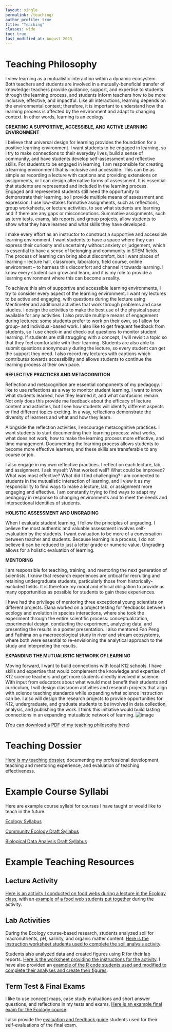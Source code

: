 ```yaml
---
layout: single
permalink: /teaching/
author_profile: true
title: "Teaching"
classes: wide
toc: true
last_modified_at: August 2023
---
```


# Teaching Philosophy

I view learning as a mutualistic interaction within a dynamic ecosystem. Both teachers and students are involved in a mutually-beneficial transfer of knowledge: teachers provide guidance, support, and expertise to students through the learning process, and students inform teachers how to be more inclusive, effective, and impactful. Like all interactions, learning depends on the environmental context; therefore, it is important to understand how the learning process is affected by the environment and adapt to changing context. In other words, learning is an ecology. 

**CREATING A SUPPORTIVE, ACCESSIBLE, AND ACTIVE LEARNING ENVIRONMENT**

I believe that universal design for learning provides the foundation for a positive learning environment. I want students to be engaged in learning, so I try to make connections to their everyday lives, build a sense of community, and have students develop self-assessment and reflective skills. For students to be engaged in learning, I am responsible for creating a learning environment that is inclusive and accessible. This can be as simple as recording a lecture with captions and providing extensions on assignments, or I can design alternative forms of assessment. It is essential that students are represented and included in the learning process. Engaged and represented students still need the opportunity to demonstrate their learning, so I provide multiple means of assessment and expression. I use low-stakes formative assignments, such as reflections, group worksheets, or lecture activities, to see what students are learning and if there are any gaps or misconceptions. Summative assignments, such as term tests, exams, lab reports, and group projects, allow students to show what they have learned and what skills they have developed. 

I make every effort as an instructor to construct a supportive and accessible learning environment. I want students to have a space where they can express their curiosity and uncertainty without anxiety or judgement, which is essential to have a sense of belonging and community in STEM fields. The process of learning can bring about discomfort, but I want places of learning – lecture hall, classroom, laboratory, field course, online environment – to harness this discomfort and channel it towards learning. I know every student can grow and learn, and it is my role to provide a learning environment where this can become a reality.

To achieve this aim of supportive and accessible learning environments, I try to consider every aspect of the learning environment. I want my lectures to be active and engaging, with questions during the lecture using Mentimeter and additional activities that work through problems and case studies. I design the activities to make the best use of the physical space available for any activities. I also provide multiple means of engagement during lectures: some students prefer to work on their own, so I allow for group- and individual-based work. I also like to get frequent feedback from students, so I use check-in and check-out questions to monitor student learning. If students are still struggling with a concept, I will revisit a topic so that they feel comfortable with their learning. Students are also able to submit questions anonymously during the lecture, so every student can get the support they need. I also record my lectures with captions which contributes towards accessibility and allows students to continue the learning process at their own pace.

**REFLECTIVE PRACTICES AND METACOGNITION**

Reflection and metacognition are essential components of my pedagogy. I like to use reflections as a way to monitor student learning. I want to know what students learned, how they learned it, and what confusions remain. Not only does this provide me feedback about the efficacy of lecture content and activities, but I see how students will identify different aspects or find different topics exciting. In a way, reflections demonstrate the diversity of learners and what and how they learn.

Alongside the reflection activities, I encourage metacognitive practices. I want students to start documenting their learning process: what works, what does not work, how to make the learning process more effective, and time management. Documenting the learning process allows students to become more effective learners, and these skills are transferable to any course or job.

I also engage in my own reflective practices. I reflect on each lecture, lab, and assignment. I ask myself: What worked well? What could be improved? What was most effective? What did I find challenging? I am connected to students in the mutualistic interaction of learning, and I view it as my responsibility to find ways to make a lecture, lab, or assignment more engaging and effective. I am constantly trying to find ways to adapt my pedagogy in response to changing environments and to meet the needs and intersectional identities of students.

**HOLISTIC ASSESSMENT AND UNGRADING**

When I evaluate student learning, I follow the principles of ungrading. I believe the most authentic and valuable assessment involves self-evaluation by the students. I want evaluation to be more of a conversation between teacher and students. Because learning is a process, I do not believe it can be reduced to just a letter grade or numeric value. Ungrading allows for a holistic evaluation of learning.

**MENTORING**

I am responsible for teaching, training, and mentoring the next generation of scientists. I know that research experiences are critical for recruiting and retaining undergraduate students, particularly those from historically-excluded fields. It is therefore my moral and ethical obligation to provide as many opportunities as possible for students to gain these experiences. 

I have had the privilege of mentoring three exceptional young scientists on different projects. Elana worked on a project testing for feedbacks between ecology and evolution in species interactions, where she took the experiment through the entire scientific process: conceptualization, experimental design, conducting the experiment, analyzing data, and presenting the results in a poster presentation. I also mentored Fan Peng and Fathima on a macroecological study in river and stream ecosystems, where both were essential to re-envisioning the analytical approach to the study and interpreting the results.

**EXPANDING THE MUTUALISTIC NETWORK OF LEARNING**

Moving forward, I want to build connections with local K12 schools. I have skills and expertise that would complement the knowledge and expertise of K12 science teachers and get more students directly involved in science. With input from educators about what would most benefit their students and curriculum, I will design classroom activities and research projects that align with science teaching standards while expanding what science instruction can be. I also will design the research projects to provide opportunities for K12, undergraduate, and graduate students to be involved in data collection, analysis, and publishing the work. I think this initiative would build lasting connections in an expanding mutualistic network of learning.
![image](https://github.com/dmurraystoker/dmurraystoker.github.io/assets/60333899/93596629-0911-45c6-af38-bb0a9e38c59c)


([You can download a PDF of my teaching philosophy here](https://dmurraystoker.github.io/assets/teaching_dossier/D_MurrayStoker_Teaching_Philosophy.pdf))


# Teaching Dossier

[Here is my teaching dossier](https://dmurraystoker.github.io/assets/teaching_dossier/D_MurrayStoker_Teaching_Dossier.pdf), documenting my professional development, teaching and mentoring experience, and evaluation of teaching effectiveness.


# Example Course Syllabi

Here are example course syllabi for courses I have taught or would like to teach in the future.

[Ecology Syllabus](https://dmurraystoker.github.io/assets/course_syllabi/BIO205_Syllabus_Ecology-Summer_2023.pdf)

[Community Ecology Draft Syllabus](https://dmurraystoker.github.io/assets/course_syllabi/BIO300_Syllabus_Community_Ecology.pdf)

[Biological Data Analysis Draft Syllabus](https://dmurraystoker.github.io/assets/course_syllabi/BIO380_Syllabus_Biological_Data_Analysis.pdf)


# Example Teaching Resources

## Lecture Activity

[Here is an activity I conducted on food webs during a lecture in the Ecology class](https://dmurraystoker.github.io/assets/teaching_materials/BIO205_Lecture_Activity.pdf), with an [example of a food web students put together](https://dmurraystoker.github.io/assets/teaching_materials/BIO205_food_web_diagram.jpeg) during the activity.


## Lab Activities

During the Ecology course-based research, students analyzed soil for macronutrients, pH, salinity, and organic matter content. [Here is the instruction worksheet students used to complete the soil analysis activity](https://dmurraystoker.github.io/assets/teaching_materials/BIO205_Soil_Analysis_Lab.pdf).

Students also analyzed data and created figures using R for their lab reports. [Here is the worksheet providing the instructions for the activity](https://dmurraystoker.github.io/assets/teaching_materials/BIO205_Data_Analysis_Lab.pdf). I have also provided an [example of the R code students used and modified to complete their analyses and create their figures](https://dmurraystoker.github.io/assets/teaching_materials/BIO205_Script_2.Rmd).


## Term Test & Final Exams

I like to use concept maps, case study evaluations and short answer questions, and reflections in my tests and exams. [Here is an example final exam for the Ecology course](https://dmurraystoker.github.io/assets/teaching_materials/BIO205_Final_Exam.pdf).

I also provide the [evaluation and feedback guide](https://dmurraystoker.github.io/assets/teaching_materials/BIO205_Final_Exam_Evaluation_Guide.pdf) students used for their self-evaluations of the final exam.



